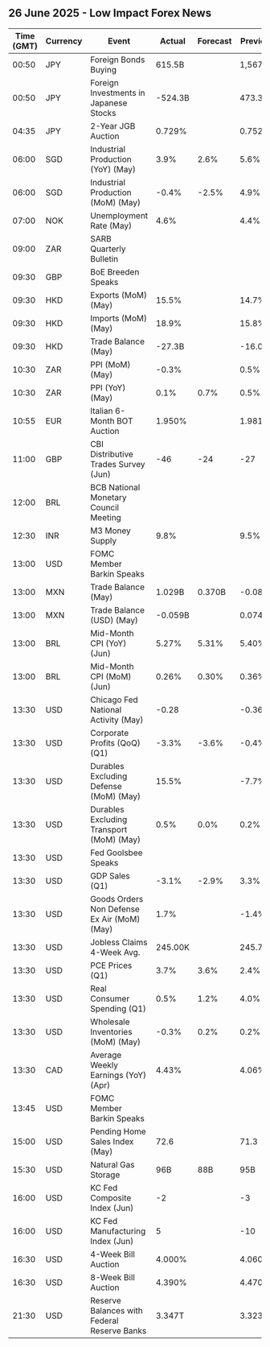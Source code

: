 ## 26 June 2025 - Low Impact Forex News

| Time (GMT) | Currency | Event | Actual | Forecast | Previous |
|------|----------|-------|--------|----------|----------|
| 00:50 | JPY | Foreign Bonds Buying | 615.5B |  | 1,567.3B |
| 00:50 | JPY | Foreign Investments in Japanese Stocks | -524.3B |  | 473.3B |
| 04:35 | JPY | 2-Year JGB Auction | 0.729% |  | 0.752% |
| 06:00 | SGD | Industrial Production (YoY) (May) | 3.9% | 2.6% | 5.6% |
| 06:00 | SGD | Industrial Production (MoM) (May) | -0.4% | -2.5% | 4.9% |
| 07:00 | NOK | Unemployment Rate (May) | 4.6% |  | 4.4% |
| 09:00 | ZAR | SARB Quarterly Bulletin |  |  |  |
| 09:30 | GBP | BoE Breeden Speaks |  |  |  |
| 09:30 | HKD | Exports (MoM) (May) | 15.5% |  | 14.7% |
| 09:30 | HKD | Imports (MoM) (May) | 18.9% |  | 15.8% |
| 09:30 | HKD | Trade Balance (May) | -27.3B |  | -16.0B |
| 10:30 | ZAR | PPI (MoM) (May) | -0.3% |  | 0.5% |
| 10:30 | ZAR | PPI (YoY) (May) | 0.1% | 0.7% | 0.5% |
| 10:55 | EUR | Italian 6-Month BOT Auction | 1.950% |  | 1.981% |
| 11:00 | GBP | CBI Distributive Trades Survey (Jun) | -46 | -24 | -27 |
| 12:00 | BRL | BCB National Monetary Council Meeting |  |  |  |
| 12:30 | INR | M3 Money Supply | 9.8% |  | 9.5% |
| 13:00 | USD | FOMC Member Barkin Speaks |  |  |  |
| 13:00 | MXN | Trade Balance (May) | 1.029B | 0.370B | -0.088B |
| 13:00 | MXN | Trade Balance (USD) (May) | -0.059B |  | 0.074B |
| 13:00 | BRL | Mid-Month CPI (YoY) (Jun) | 5.27% | 5.31% | 5.40% |
| 13:00 | BRL | Mid-Month CPI (MoM) (Jun) | 0.26% | 0.30% | 0.36% |
| 13:30 | USD | Chicago Fed National Activity (May) | -0.28 |  | -0.36 |
| 13:30 | USD | Corporate Profits (QoQ) (Q1) | -3.3% | -3.6% | -0.4% |
| 13:30 | USD | Durables Excluding Defense (MoM) (May) | 15.5% |  | -7.7% |
| 13:30 | USD | Durables Excluding Transport (MoM) (May) | 0.5% | 0.0% | 0.2% |
| 13:30 | USD | Fed Goolsbee Speaks |  |  |  |
| 13:30 | USD | GDP Sales (Q1) | -3.1% | -2.9% | 3.3% |
| 13:30 | USD | Goods Orders Non Defense Ex Air (MoM) (May) | 1.7% |  | -1.4% |
| 13:30 | USD | Jobless Claims 4-Week Avg. | 245.00K |  | 245.75K |
| 13:30 | USD | PCE Prices (Q1) | 3.7% | 3.6% | 2.4% |
| 13:30 | USD | Real Consumer Spending (Q1) | 0.5% | 1.2% | 4.0% |
| 13:30 | USD | Wholesale Inventories (MoM) (May) | -0.3% | 0.2% | 0.2% |
| 13:30 | CAD | Average Weekly Earnings (YoY) (Apr) | 4.43% |  | 4.06% |
| 13:45 | USD | FOMC Member Barkin Speaks |  |  |  |
| 15:00 | USD | Pending Home Sales Index (May) | 72.6 |  | 71.3 |
| 15:30 | USD | Natural Gas Storage | 96B | 88B | 95B |
| 16:00 | USD | KC Fed Composite Index (Jun) | -2 |  | -3 |
| 16:00 | USD | KC Fed Manufacturing Index (Jun) | 5 |  | -10 |
| 16:30 | USD | 4-Week Bill Auction | 4.000% |  | 4.060% |
| 16:30 | USD | 8-Week Bill Auction | 4.390% |  | 4.470% |
| 21:30 | USD | Reserve Balances with Federal Reserve Banks | 3.347T |  | 3.323T |
